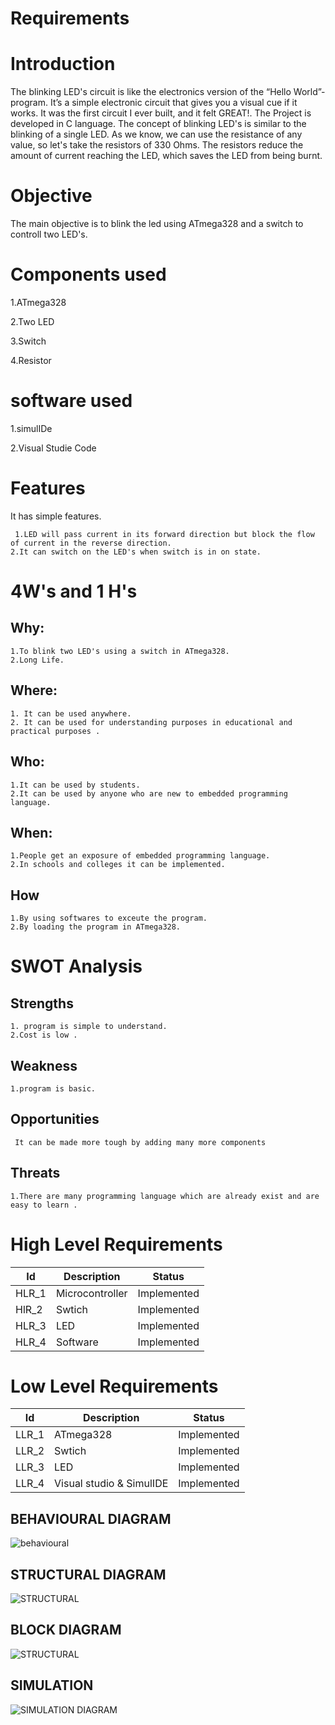 # Requirements
# Introduction
   The blinking  LED's circuit is like the electronics version of the “Hello World”-program. It’s a simple electronic circuit that gives you a visual cue if it works. It was the first circuit I ever built, and it felt GREAT!. The Project is developed in C language. The concept of blinking LED's is similar to the blinking of a single LED. As we know, we can use the resistance of any value, so let's take the resistors of 330 Ohms. The resistors reduce the amount of current reaching the LED, which saves the LED from being burnt.

# Objective
   The main objective is to blink the led using ATmega328 and a switch to controll two LED's.
# Components used
1.ATmega328   

2.Two LED 

3.Switch

4.Resistor
# software used
1.simulIDe

2.Visual Studie Code

# Features
   It has simple features.
       
     1.LED will pass current in its forward direction but block the flow of current in the reverse direction.
    2.It can switch on the LED's when switch is in on state.
# 4W's and 1 H's
   ## Why:
    1.To blink two LED's using a switch in ATmega328.
    2.Long Life.
   ## Where:
    1. It can be used anywhere.
    2. It can be used for understanding purposes in educational and practical purposes .
   ## Who:
    1.It can be used by students.
    2.It can be used by anyone who are new to embedded programming language.
   ## When:
    1.People get an exposure of embedded programming language.
    2.In schools and colleges it can be implemented.
   ## How
    1.By using softwares to exceute the program.
    2.By loading the program in ATmega328.
# SWOT Analysis
   ## Strengths
    1. program is simple to understand.
    2.Cost is low .
   ## Weakness
    1.program is basic.
   ## Opportunities
     It can be made more tough by adding many more components
   ## Threats
    1.There are many programming language which are already exist and are easy to learn .
# High Level Requirements
| Id    	| Description     	| Status      	|
|-------	|-----------------	|-------------	|
| HLR_1 	| Microcontroller 	| Implemented 	|
| HlR_2 	| Swtich          	| Implemented 	|
| HLR_3 	| LED         	| Implemented 	|
| HLR_4 	| Software        	| Implemented 	|
# Low Level Requirements
| Id    	| Description              	| Status      	|
|-------	|--------------------------	|-------------	|
| LLR_1 	| ATmega328                	| Implemented 	|
| LLR_2 	| Swtich                   	| Implemented 	|
| LLR_3 	|  LED                  	| Implemented 	|
| LLR_4 	| Visual studio & SimulIDE 	| Implemented 	|

## BEHAVIOURAL DIAGRAM 
![behavioural](https://user-images.githubusercontent.com/94516294/144362192-9d788707-b97f-411d-b337-34507c2b619f.png)

## STRUCTURAL DIAGRAM
![STRUCTURAL](https://user-images.githubusercontent.com/94516294/144363121-aff80161-885d-45c6-abe7-2b9b0b00874f.png)

## BLOCK DIAGRAM
![STRUCTURAL](https://user-images.githubusercontent.com/94516294/144364005-4a32ef06-5d2b-420c-8e4d-82b715e6db42.png)

## SIMULATION
![SIMULATION DIAGRAM](https://user-images.githubusercontent.com/94516294/144367648-8f410dc2-832d-4fbd-934d-c025c8742db0.png)











    

